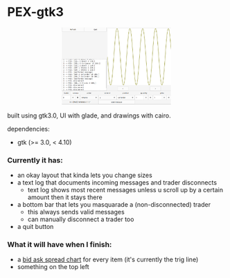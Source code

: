 # PEX-gtk3
<p align="center">
  <img src="https://github.com/AbacusIsMad/PEX-gtk3/blob/main/demo.png" width="50%"/>
</p>
built using gtk3.0, UI with glade, and drawings with cairo.

dependencies:
- gtk (>= 3.0, < 4.10)

### Currently it has:
- an okay layout that kinda lets you change sizes
- a text log that documents incoming messages and trader disconnects
  - text log shows most recent messages unless u scroll up by a certain amount then it stays there
- a bottom bar that lets you masquarade a (non-disconnected) trader
  - this always sends valid messages
  - can manually disconnect a trader too
- a quit button

### What it will have when I finish:
- a [bid ask spread chart](https://www.google.com/search?q=bid+ask+spread+chart) for every item (it's currently the trig line)
- something on the top left 
